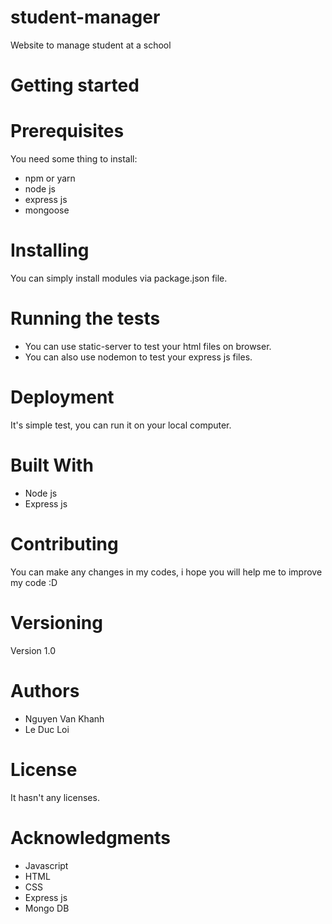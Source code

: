 # student-manager
Website to manage student at a school
# Getting started
# Prerequisites
You need some thing to install: 
- npm or yarn
- node js
- express js
- mongoose
# Installing
You can simply install modules via package.json file.
# Running the tests
- You can use static-server to test your html files on browser.
- You can also use nodemon to test your express js files.
# Deployment
It's simple test, you can run it on your local computer.
# Built With
- Node js
- Express js
# Contributing
You can make any changes in my codes, i hope you will help me to improve my code :D
# Versioning
Version 1.0
# Authors
- Nguyen Van Khanh
- Le Duc Loi
# License
It hasn't any licenses.
# Acknowledgments
- Javascript
- HTML
- CSS
- Express js
- Mongo DB
